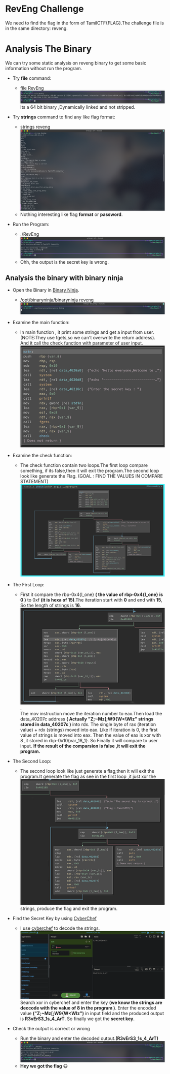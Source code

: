 # RevEng Challenge
We need to find the flag in the form of TamilCTF{FLAG}.The challenge file is in the same directory: reveng. 

# Analysis The Binary

We can try some static analysis on reveng binary to get some basic information without run the program.

- Try **file** command:
  - file RevEng
![Alt Text](img/file.png)
Its a 64 bit binary ,Dynamically linked and not stripped.

- Try **strings** command to find any like flag format:

  - strings reveng
![Alt Text](img/strings.png)
  - Nothing interesting like flag **format** or **password**.

- Run the Program:
  - ./RevEng
  ![Alt Text](img/run_bin.png)
  - Ohh, the output is the secret key is wrong.

## Analysis the binary with binary ninja
- Open the Binary in [Binary Ninja](https://binary.ninja/demo/).
  - /opt/binaryninja/binaryninja reveng
![Alt Text](img/binaryopen.png)

- Examine the main function:

  - In main function , it print some strings and get a input from user. (NOTE:They use fgets,so we can't overwrite the return address).
And it call the check function with parameter of user input.
![Alt Text](img/main.png)

- Examine the check function:

  - The check function contain two loops.The first loop compare something, if its false,then it will exit the program.The second loop look like generate the Flag.
(GOAL : FIND THE VALUES IN COMPARE STATEMENT)
![Alt Text](img/check.png)

- The First Loop:
  - First it compare the rbp-0x4{l_one} **( the value of rbp-0x4{l_one} is 0 )** to 0xf **(it is hexa of 15)**.The iteration start with **0** and end with **15**, So the length of strings is **16**.![Alt Text](img/first_loop.png).<br />
The mov instruction move the iteration number to eax.Then load the data_40207c address **( Actually "Z;~Mz[;W9{W<\WIz\" strings stored in data_40207c )** into rdx. The single byte of rax (iteration value) + rdx (strings) moved into eax. Like if iteration is 0, the first value of strings is moved into eax. Then the value of eax is xor with 8 ,it stored in rbp-0x10{var_18_1}. So Finally it will compare to user input. **If the result of the comparsion is false ,it will exit the program.**

- The Second Loop:
  - The second loop look like just generate a flag,then it will exit the program.It generate the flag as see in the first loop ,it just xor the ![Alt Text](img/second_loop.png)strings, produce the flag and exit the program.

- Find the Secret Key by using [CyberChef](http://icyberchef.com/)
  - I use [cyberchef](http://icyberchef.com) to decode the strings.![Alt Text](img/decode.png)Search xor in cyberchef and enter the key **(we know the strings are deccode with the value of 8 in the program )**. Enter the encoded value **("Z;~Mz[;W9{W<WIz\")** in input field and the produced output is **R3vErS3_1s_4_ArT**. So finally we got the **secret key**.

- Check the output is correct or wrong 
  - Run the binary and enter the decoded output.**(R3vErS3_1s_4_ArT)**![Alt Text](img/flag.png) 
  - **Hey we got the flag** :smiley:
	

 
